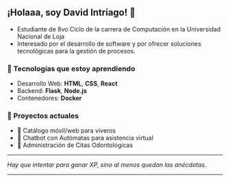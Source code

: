 ## ¡Holaaa, soy David Intriago! 👋

- Estudiante de 8vo Ciclo de la carrera de Computación en la Universidad Nacional de Loja  
- Interesado por el desarrollo de software y por ofrecer soluciones tecnológicas para la gestión de procesos.

### 🚀 Tecnologías que estoy aprendiendo
- Desarrollo Web: **HTML**, **CSS**, **React**
- Backend: **Flask**, **Node.js**
- Contenedores: **Docker**

### 📌 Proyectos actuales
- 🌿 Catálogo móvil/web para viveros
- 🤖 Chatbot con Autómatas para asistencia virtual
- 🦷 Administración de Citas Odontológicas

---

 _Hay que intentar para ganar XP, sino al menos quedan las anécdotas._ 


---
